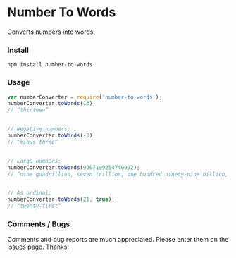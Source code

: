# Number To Words
Converts numbers into words.


### Install
`npm install number-to-words`


### Usage
```JavaScript
var numberConverter = require('number-to-words');
numberConverter.toWords(13);
// “thirteen”


// Negative numbers:
numberConverter.toWords(-3);
// “minus three”


// Large numbers:
numberConverter.toWords(9007199254740992);
// “nine quadrillion, seven trillion, one hundred ninety-nine billion, two hundred fifty-four million, seven hundred forty thousand, nine hundred ninety-two”


// As ordinal:
numberConverter.toWords(21, true);
// “twenty-first”
```


### Comments / Bugs
Comments and bug reports are much appreciated. Please enter them on the [issues page](https://github.com/marlun78/number-to-words/issues). Thanks!
